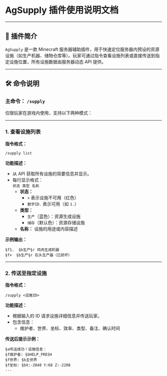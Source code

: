 # AgSupply 插件使用说明文档

---

## 📌 插件简介  
`AgSupply` 是一款 Minecraft 服务器辅助插件，用于快速定位服务器内预设的资源设施（如生产机器、储物仓库等）。玩家可通过指令查看设施列表或直接传送到指定设施位置，所有设施数据由服务器动态 API 提供。

---

## 🛠️ 命令说明  
### **主命令：** `/supply`  
仅限玩家在游戏内使用，支持以下两种模式：

---

### 1. **查看设施列表**  
**指令格式：**  
```
/supply list
```
**功能描述：**  
- 从 API 获取所有设施的简要信息并显示。  
- 每行显示格式：  
  `状态 类型 名称`  
  - **状态：**  
    - `×` 表示设施不可用（红色）  
    - `数字ID.` 表示可用（如 `1.`）  
  - **类型：**  
    - `生产`（蓝色）：资源生成设施  
    - `储存`（默认色）：资源存储设施  
  - **名称：** 设施的用途或内容描述  

**示例输出：**  
```
§f1.  §b生产§r 鸡肉生成机器
§f×  §b生产§r 石头生产器（已损坏）
```

---

### 2. **传送至指定设施**  
**指令格式：**  
```
/supply <设施ID>
```
**功能描述：**  
- 根据输入的 ID 请求设施详细信息并传送玩家。  
- 包含信息：  
  - 维护者、世界、坐标、效率、类型、备注、确认时间  

**传送后提示示例：**  
```
§a传送成功！设施信息：
§f维护者: §bHELP_FRESH
§f世界: §b主世界
§f坐标: §bX:-2048 Y:68 Z:-2208
...
```
